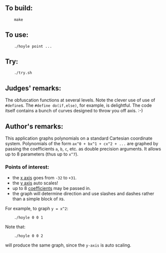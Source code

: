 ## To build:

```<!---sh-->
    make
```


## To use:

```<!---sh-->
    ./hoyle point ...
```


## Try:

```<!---sh-->
    ./try.sh
```


## Judges' remarks:

The obfuscation functions at several levels.  Note the clever
use of use of `#define`s.  The `#define do(if,else)`, for example,
is delightful.  The code itself contains a bunch of curves
designed to throw you off axis.  :-)


## Author's remarks:

This application graphs polynomials on a standard Cartesian coordinate system.
Polynomials of the form `ax^0 + bx^1 + cx^2 + ...` are graphed by passing the
coefficients `a`, `b`, `c`, etc. as double precision arguments.  It allows up to
8 parameters (thus up to `x^7`).


### Points of interest:

- the [x axis](https://mathworld.wolfram.com/x-Axis.html) goes from `-32` to
`+31`.
- the [y axis](https://mathworld.wolfram.com/y-Axis.html) auto scales!
- up to 8 [coefficients](https://en.wikipedia.org/wiki/Coefficient) may be
passed in.
- the graph will determine direction and use slashes and
  dashes rather than a simple block of `X`s.

For example, to graph `y = x^2`:

```<!---sh-->
    ./hoyle 0 0 1
```

Note that:

```<!---sh-->
    ./hoyle 0 0 2
```

will produce the same graph, since the `y-axis` is auto scaling.


<!--

    Copyright © 1984-2024 by Landon Curt Noll. All Rights Reserved.

    You are free to share and adapt this file under the terms of this license:

	Creative Commons Attribution-ShareAlike 4.0 International (CC BY-SA 4.0)

    For more information, see:

	https://creativecommons.org/licenses/by-sa/4.0/

-->
